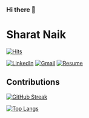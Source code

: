 ### Hi there 👋

# Sharat Naik

<!--
**Sharat005/Sharat005** is a ✨ _special_ ✨ repository because its `README.md` (this file) appears on your GitHub profile.

Here are some ideas to get you started:

- 🔭 I’m currently working on ...
- 🌱 I’m currently learning ...
- 👯 I’m looking to collaborate on ...
- 🤔 I’m looking for help with ...
- 💬 Ask me about ...
- 📫 How to reach me: ...
- 😄 Pronouns: ...
- ⚡ Fun fact: ...
-->
[![Hits](https://hits.seeyoufarm.com/api/count/incr/badge.svg?url=https%3A%2F%2Fgithub.com%2FSharat005&count_bg=%2379C83D&title_bg=%23555555&icon=&icon_color=%23E7E7E7&title=hits&edge_flat=false)](https://hits.seeyoufarm.com) <br />

[![LinkedIn](https://img.shields.io/badge/LinkedIn-0077B5?style=for-the-badge&logo=linkedin&logoColor=white)](https://www.linkedin.com/in/sharatnaik1996/)
[![Gmail](https://img.shields.io/badge/Gmail-D14836?style=for-the-badge&logo=gmail&logoColor=white)](mailto:sharatnaik1996@gmail.com?subject=[Github])
[![Resume](https://img.shields.io/badge/RESUME-8CA1AF?style=for-the-badge&logo=Read-the-Docs&logoColor=white)](https://drive.google.com/file/d/1w83tvombQWkZcw8HwWc_aAX6VxagVOzl/view?usp=sharing)

## Contributions
[![GitHub Streak](https://github-readme-streak-stats.herokuapp.com/?user=Sharat005&theme=vue)](https://github.com/DenverCoder1/github-readme-streak-stats)

[![Top Langs](https://github-readme-stats.vercel.app/api/top-langs/?username=Sharat005&layout=compact)](https://github.com/anuraghazra/github-readme-stats)


